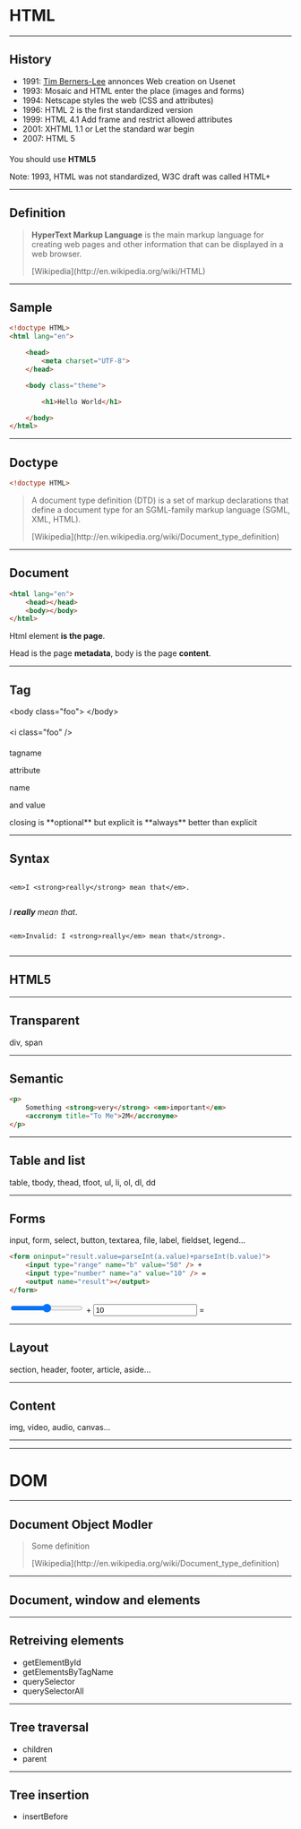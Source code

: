 HTML
====

---

History
-------

* 1991: [Tim Berners-Lee](http://en.wikipedia.org/wiki/Tim_Berners-Lee) annonces Web creation on Usenet
* 1993: Mosaic and HTML enter the place (images and forms)
* 1994: Netscape styles the web (CSS and attributes)
* 1996: HTML 2 is the first standardized version
* 1999: HTML 4.1 Add frame and restrict allowed attributes
* 2001: XHTML 1.1 or Let the standard war begin
* 2007: HTML 5

<p class="fragment big" style="margin-top: 20px;">You should use <strong>HTML5</strong></p>

Note:
1993, HTML was not standardized, W3C draft was called HTML+

---

Definition
----------

> <span class="fragment highlight-current-red">**HyperText Markup
> Language**</span> is the <span class="fragment
> highlight-current-red">main</span> <span class="fragment
> highlight-current-red">markup language</span> for creating <span
> class="fragment highlight-current-red">web pages</span> and other information
> that can be displayed in a web browser.
>
> <!-- .element: class="source" --> [Wikipedia](http://en.wikipedia.org/wiki/HTML)

---

Sample
------

``` html
<!doctype HTML>
<html lang="en">

    <head>
        <meta charset="UTF-8">
    </head>

    <body class="theme">

        <h1>Hello World</h1>

    </body>
</html>
```

---

Doctype
-------

``` html
<!doctype HTML>
```

> A document type definition (DTD) is a set of markup declarations that define a
> document type for an SGML-family markup language (<accronym
> title="Standard Generalized Markup Language">SGML</accronym>, <accronym
> title="Extensible Markup Language">XML</accronym>, <accronym title="Hyper Text
> Markup Language">HTML</accronym>).
>
> <!-- .element: class="source" --> [Wikipedia](http://en.wikipedia.org/wiki/Document_type_definition)

---

Document
--------

``` html
<html lang="en">
    <head></head>
    <body></body>
</html>
```

Html element **is the page**.

Head is the page **metadata**, body is the page **content**.

---

Tag
---

<p class="big">
&lt;<span class="fragment highlight-red" data-fragment-index="1">body</span> <span
class="fragment highlight-current-green" data-fragment-index="2"><span class="fragment
highlight-green" data-fragment-index="3">class</span>="<span class="fragment highlight-green" data-fragment-index="4">foo</span>"</span>>
<span class="fragment highlight-blue" data-fragment-index="5">&lt;/<span class="fragment highlight-red"
data-fragment-index="1">body</span>></span>
</p>
<p class="big" style="margin: 20px 0;">
&lt;<span class="fragment highlight-red" data-fragment-index="1">i</span> <span
class="fragment highlight-current-green" data-fragment-index="2"><span class="fragment
highlight-green" data-fragment-index="3">class</span>="<span class="fragment highlight-green" data-fragment-index="4">foo</span>"</span> <span class="fragment highlight-blue" data-fragment-index="5">/</span>>
</p>

tagname <!-- .element: class="fragment" data-fragment-index="1" style="float: left; width: 25%; color: red; margin-top: 20px;" -->

attribute <!-- .element: class="fragment" data-fragment-index="2" style="float: left; width: 25%; color: green; margin-top: 20px;" -->

name <!-- .element: class="fragment" data-fragment-index="3" style="float: left; width: 25%;color: green; margin-top: 20px;" -->

and value <!-- .element: class="fragment" data-fragment-index="4" style="float: left; width: 25%;color: green; margin-top: 20px;"-->

<!-- .element: class="fragment" data-fragment-index="5" style="color: blue;margin-top: 120px;"--> closing is **optional**

<!-- .element: class="fragment" data-fragment-index="6" style="margin-top: 20px;"--> but explicit is **always** better than explicit

---

Syntax
------

<pre class="green"><code class="html">
&lt;em>I &lt;strong>really&lt;/strong> mean that&lt;/em>.

</code></pre>

<p><em>I <strong>really</strong> mean that</em>.</p>

<pre class="red"><code class="html">
&lt;em>Invalid: I &lt;strong>really&lt;/em> mean that&lt;/strong>.

</code></pre>

---

HTML5
-----

---

Transparent
-----------

div, span

---

Semantic
--------

``` html
<p>
    Something <strong>very</strong> <em>important</em>
    <accronym title="To Me">2M</accronyme>
</p>
```

---

Table and list
--------------

table, tbody, thead, tfoot, ul, li, ol, dl, dd

---

Forms
-----

input, form, select, button, textarea, file, label, fieldset, legend...

``` html
<form oninput="result.value=parseInt(a.value)+parseInt(b.value)">
    <input type="range" name="b" value="50" /> +
    <input type="number" name="a" value="10" /> =
    <output name="result"></output>
</form>
```

<form oninput="result.value=parseInt(a.value)+parseInt(b.value)">
    <input type="range" name="b" value="50" /> +
    <input type="number" name="a" value="10" /> =
    <output name="result"></output>
</form>

---

Layout
------

section, header, footer, article, aside...

---

Content
-------

img, video, audio, canvas...


---
---

DOM
===

---

Document Object Modler
----------------------

> Some definition
>
> <!-- .element: class="source" --> [Wikipedia](http://en.wikipedia.org/wiki/Document_type_definition)

---

Document, window and elements
-----------------------------

---

Retreiving elements
-------------------

* getElementById
* getElementsByTagName
* querySelector
* querySelectorAll

---

Tree traversal
--------------

* children
* parent

---

Tree insertion
--------------

* insertBefore

